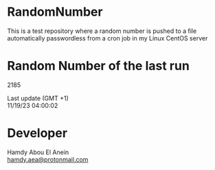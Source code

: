 # RandomNumber    
This is a test repository where a random number is pushed to a file automatically passwordless from a cron job in my Linux CentOS server    
# Random Number of the last run   
2185
      
Last update (GMT +1)    
11/19/23 04:00:02
# Developer    
Hamdy Abou El Anein   
hamdy.aea@protonmail.com
